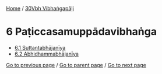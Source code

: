 
[Home](/) / [30Vbh Vibhaṅgapāḷi](/tipitaka/30Vbh.md)

# 6 Paṭiccasamuppādavibhaṅga

* [6.1 Suttantabhājanīya](/tipitaka/30Vbh/6/6.1.md)
* [6.2 Abhidhammabhājanīya](/tipitaka/30Vbh/6/6.2.md)

[Go to previous page](/tipitaka/30Vbh/5/5.2/5.2.2/5.2.2.13.md) / [Go to parent page](/tipitaka/30Vbh/0.md) / [Go to next page](/tipitaka/30Vbh/6/6.1.md)


